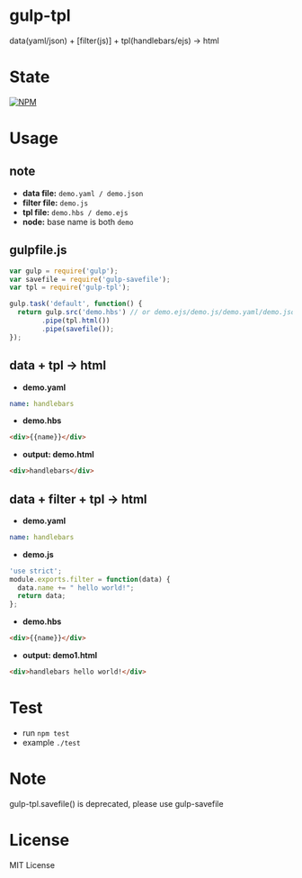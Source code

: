 gulp-tpl
========

data(yaml/json) + [filter(js)] + tpl(handlebars/ejs) -> html

State
=====

[![NPM](https://nodei.co/npm/gulp-tpl.png?downloads=true&stars=true)](https://nodei.co/npm/gulp-tpl/)

Usage
=====

note
----

* **data file:** `demo.yaml / demo.json`
* **filter file:** `demo.js`
* **tpl file:** `demo.hbs / demo.ejs`
* **node:** base name is both `demo`

gulpfile.js
-----------

```javascript
var gulp = require('gulp');
var savefile = require('gulp-savefile');
var tpl = require('gulp-tpl');

gulp.task('default', function() {
  return gulp.src('demo.hbs') // or demo.ejs/demo.js/demo.yaml/demo.json
        .pipe(tpl.html())
        .pipe(savefile());
});
```

data + tpl -> html
------------------

* **demo.yaml**

```yaml
name: handlebars
```

* **demo.hbs**

```html
<div>{{name}}</div>
```

* **output: demo.html**

```html
<div>handlebars</div>
```

data + filter + tpl -> html
---------------------------

* **demo.yaml**

```yaml
name: handlebars
```

* **demo.js**

```javascript
'use strict';
module.exports.filter = function(data) {
  data.name += " hello world!";
  return data;
};
```

* **demo.hbs**

```html
<div>{{name}}</div>
```

* **output: demo1.html**

```html
<div>handlebars hello world!</div>
```

Test
====

* run `npm test`
* example `./test`

Note
====

gulp-tpl.savefile() is deprecated, please use gulp-savefile

License
=======

MIT License